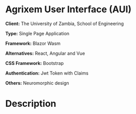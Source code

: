 # Agrixem User Interface (AUI)

**Client:** The University of Zambia, School of Engineering

**Type:** Single Page Application

**Framework:** Blazor Wasm

**Alternatives:** React, Angular and Vue

**CSS Framework:** Bootstrap

**Authentication:** Jwt Token with Claims

**Others:**  Neuromorphic design

# Description
